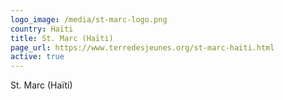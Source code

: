 ```yaml
---
logo_image: /media/st-marc-logo.png
country: Haïti
title: St. Marc (Haïti)
page_url: https://www.terredesjeunes.org/st-marc-haiti.html
active: true
---
```

St. Marc (Haïti)